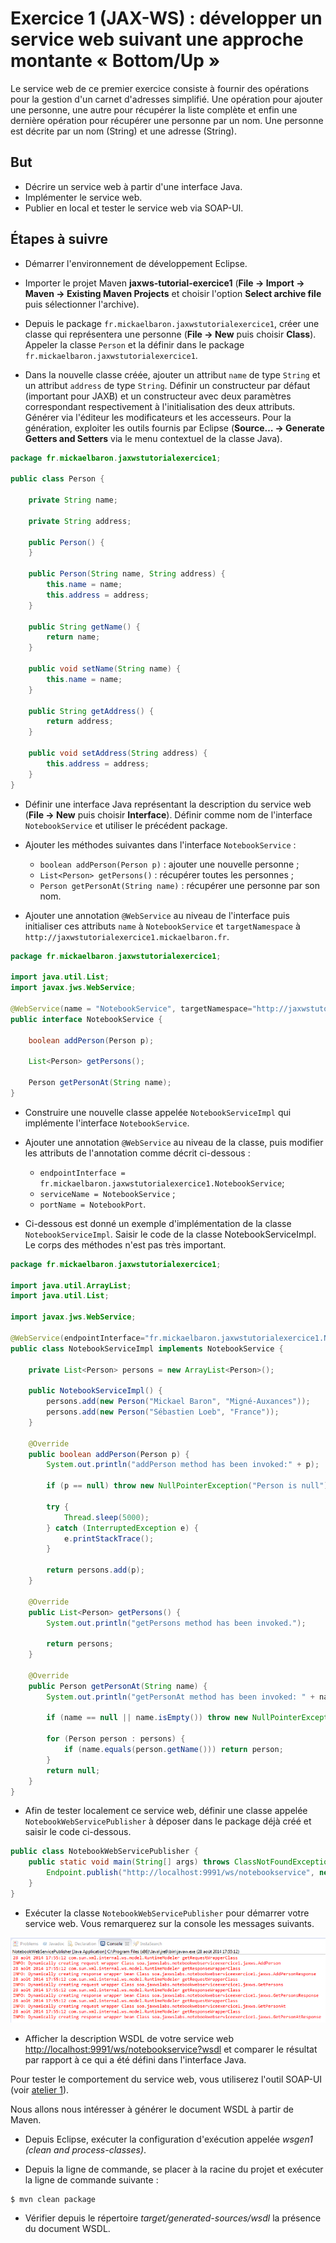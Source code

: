 # Exercice 1 (JAX-WS) : développer un service web suivant une approche montante « Bottom/Up »

Le service web de ce premier exercice consiste à fournir des opérations pour la gestion d'un carnet d'adresses simplifié. Une opération pour ajouter une personne, une autre pour récupérer la liste complète et enfin une dernière opération pour récupérer une personne par un nom. Une personne est décrite par un nom (String) et une adresse (String).

## But

* Décrire un service web à partir d'une interface Java.
* Implémenter le service web.
* Publier en local et tester le service web via SOAP-UI.

## Étapes à suivre

* Démarrer l'environnement de développement Eclipse.

* Importer le projet Maven **jaxws-tutorial-exercice1** (**File -> Import -> Maven -> Existing Maven Projects** et choisir l'option **Select archive file** puis sélectionner l'archive).

* Depuis le package `fr.mickaelbaron.jaxwstutorialexercice1`, créer une classe qui représentera une personne (**File -> New** puis choisir **Class**). Appeler la classe `Person` et la définir dans le package `fr.mickaelbaron.jaxwstutorialexercice1`.

* Dans la nouvelle classe créée, ajouter un attribut `name` de type `String` et un attribut `address` de type `String`. Définir un constructeur par défaut (important pour JAXB) et un constructeur avec deux paramètres correspondant respectivement à l'initialisation des deux attributs. Générer via l'éditeur les modificateurs et les accesseurs. Pour la génération, exploiter les outils fournis par Eclipse (**Source… -> Generate Getters and Setters** via le menu contextuel de la classe Java).

```java
package fr.mickaelbaron.jaxwstutorialexercice1;

public class Person {

    private String name;

    private String address;

    public Person() {
    }

    public Person(String name, String address) {
        this.name = name;
        this.address = address;
    }

    public String getName() {
        return name;
    }

    public void setName(String name) {
        this.name = name;
    }

    public String getAddress() {
        return address;
    }

    public void setAddress(String address) {
        this.address = address;
    }
}
```

* Définir une interface Java représentant la description du service web (**File -> New** puis choisir **Interface**). Définir comme nom de l'interface `NotebookService` et utiliser le précédent package.

*  Ajouter les méthodes suivantes dans l'interface `NotebookService` :
    * `boolean addPerson(Person p)` : ajouter une nouvelle personne ;
    * `List<Person> getPersons()` : récupérer toutes les personnes ;
    * `Person getPersonAt(String name)` : récupérer une personne par son nom.
*  Ajouter une annotation `@WebService` au niveau de l'interface puis initialiser ces attributs `name` à `NotebookService` et `targetNamespace` à `http://jaxwstutorialexercice1.mickaelbaron.fr`.

```java
package fr.mickaelbaron.jaxwstutorialexercice1;

import java.util.List;
import javax.jws.WebService;

@WebService(name = "NotebookService", targetNamespace="http://jaxwstutorialexercice1.mickaelbaron.fr")
public interface NotebookService {

    boolean addPerson(Person p);

    List<Person> getPersons();

    Person getPersonAt(String name);
}
```

* Construire une nouvelle classe appelée `NotebookServiceImpl` qui implémente l'interface `NotebookService`.

* Ajouter une annotation `@WebService` au niveau de la classe, puis modifier les attributs de l'annotation comme décrit ci-dessous :
    * `endpointInterface = fr.mickaelbaron.jaxwstutorialexercice1.NotebookService`;
    * `serviceName = NotebookService` ;
    * `portName = NotebookPort`.
* Ci-dessous est donné un exemple d'implémentation de la classe `NotebookServiceImpl`. Saisir le code de la classe NotebookServiceImpl. Le corps des méthodes n'est pas très important.

```java
package fr.mickaelbaron.jaxwstutorialexercice1;

import java.util.ArrayList;
import java.util.List;

import javax.jws.WebService;

@WebService(endpointInterface="fr.mickaelbaron.jaxwstutorialexercice1.NotebookService", serviceName="NotebookService", portName="NotebookPort")
public class NotebookServiceImpl implements NotebookService {

    private List<Person> persons = new ArrayList<Person>();

    public NotebookServiceImpl() {
        persons.add(new Person("Mickael Baron", "Migné-Auxances"));
        persons.add(new Person("Sébastien Loeb", "France"));
    }

    @Override
    public boolean addPerson(Person p) {
        System.out.println("addPerson method has been invoked:" + p);

        if (p == null) throw new NullPointerException("Person is null");

        try {
            Thread.sleep(5000);
        } catch (InterruptedException e) {
            e.printStackTrace();
        }

        return persons.add(p);
    }

    @Override
    public List<Person> getPersons() {
        System.out.println("getPersons method has been invoked.");

        return persons;
    }

    @Override
    public Person getPersonAt(String name) {
        System.out.println("getPersonAt method has been invoked: " + name);

        if (name == null || name.isEmpty()) throw new NullPointerException("Name is null.");

        for (Person person : persons) {
            if (name.equals(person.getName())) return person;
        }
        return null;
    }
}
```

* Afin de tester localement ce service web, définir une classe appelée `NotebookWebServicePublisher` à déposer dans le package déjà créé et saisir le code ci-dessous.

```java
public class NotebookWebServicePublisher {
    public static void main(String[] args) throws ClassNotFoundException {
        Endpoint.publish("http://localhost:9991/ws/notebookservice", new NotebookServiceImpl());
    }
}
```

* Exécuter la classe `NotebookWebServicePublisher` pour démarrer votre service web. Vous remarquerez sur la console les messages suivants.

![Console exercice 1](./images/exercice1-console.png "Console exercice 1")

* Afficher la description WSDL de votre service web <http://localhost:9991/ws/notebookservice?wsdl> et comparer le résultat par rapport à ce qui a été défini dans l'interface Java.

Pour tester le comportement du service web, vous utiliserez l'outil SOAP-UI (voir [atelier 1](http://mbaron.developpez.com/tutoriels/soa/soapui-tests-fonctionnels-services-web/ "atelier 1")).

Nous allons nous intéresser à générer le document WSDL à partir de Maven.

* Depuis Eclipse, exécuter la configuration d'exécution appelée *wsgen1 (clean and process-classes)*.

* Depuis la ligne de commande, se placer à la racine du projet et exécuter la ligne de commande suivante :

```
$ mvn clean package
```

* Vérifier depuis le répertoire *target/generated-sources/wsdl* la présence du document WSDL.